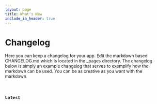 ```yaml
---
layout: page
title: What's New
include_in_header: true
---
```


# Changelog
Here you can keep a changelog for your app. Edit the markdown based CHANGELOG.md which is located in the _pages directory. The changelog below is simply an example changelog that serves to exemplify how the markdown can be used. You can be as creative as you want with the markdown.

<br>

### `Latest`

